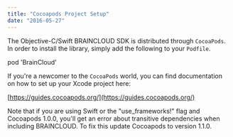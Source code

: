 ```yaml
---
title: "Cocoapods Project Setup"
date: "2016-05-27"
---
```


The Objective-C/Swift BRAINCLOUD SDK is distributed through `CocoaPods`. In order to install the library, simply add the following to your `Podfile`.

pod 'BrainCloud'

If you're a newcomer to the `CocoaPods` world, you can find documentation on how to set up your Xcode project here:

[https://guides.cocoapods.org/](https://guides.cocoapods.org/)

Note that if you are using Swift or the "use\_frameworks!" flag and Cocoapods 1.0.0, you'll get an error about transitive dependencies when including BRAINCLOUD. To fix this update Cocoapods to version 1.1.0.
